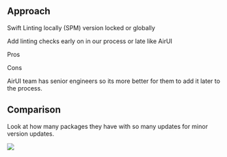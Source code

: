 ## Approach

Swift Linting locally (SPM) version locked or globally

Add linting checks early on in our process or late like AirUI

Pros 

Cons



AirUI team has senior engineers so its more better for them to add it later to the process.


## Comparison


Look at how many packages they have with so many updates for minor version updates.



![](Screenshot%202024-05-22%20at%203.02.07%20PM.png)